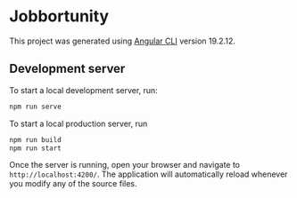 # Jobbortunity

This project was generated using [Angular CLI](https://github.com/angular/angular-cli) version 19.2.12.

## Development server

To start a local development server, run:

```bash
npm run serve
```

To start a local production server, run

```bash
npm run build
npm run start
```

Once the server is running, open your browser and navigate to `http://localhost:4200/`. The application will automatically reload whenever you modify any of the source files.

